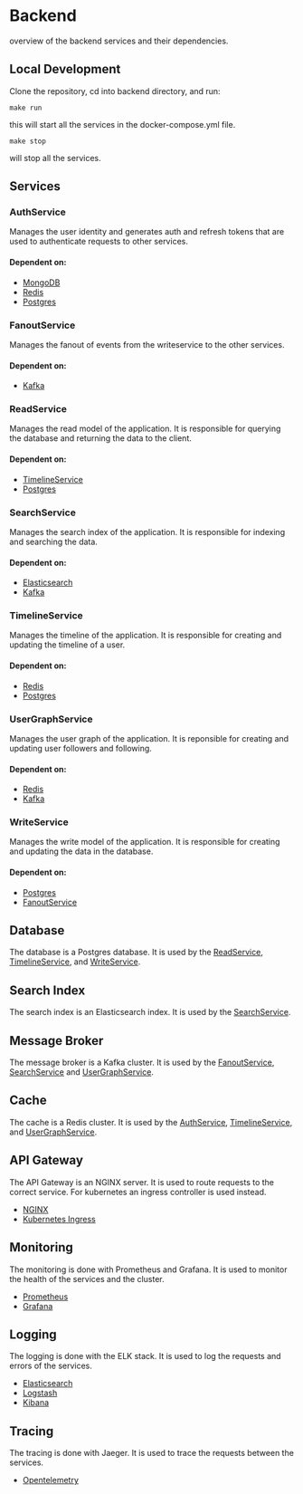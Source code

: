 # Backend

overview of the backend services and their dependencies.

## Local Development
Clone the repository, cd into backend directory, and run:
```
make run
```
this will start all the services in the docker-compose.yml file.

```
make stop
```
will stop all the services.

## Services

### AuthService
Manages the user identity and generates auth and refresh tokens that are used to authenticate requests to other services.

#### Dependent on:
- [MongoDB](https://www.mongodb.com/)
- [Redis](https://redis.io/)
- [Postgres](https://www.postgresql.org/)

### FanoutService
Manages the fanout of events from the writeservice to the other services.

#### Dependent on:
- [Kafka](https://kafka.apache.org/)

### ReadService
Manages the read model of the application. It is responsible for querying the database and returning the data to the client.

#### Dependent on:
- [TimelineService](#timelineservice)
- [Postgres](https://www.postgresql.org/)

### SearchService
Manages the search index of the application. It is responsible for indexing and searching the data.

#### Dependent on:
- [Elasticsearch](https://www.elastic.co/)
- [Kafka](https://kafka.apache.org/)

### TimelineService
Manages the timeline of the application. It is responsible for creating and updating the timeline of a user.

#### Dependent on:
- [Redis](https://redis.io/)
- [Postgres](https://www.postgresql.org/)

### UserGraphService
Manages the user graph of the application. It is reponsible for creating and updating user followers and following.

#### Dependent on:
- [Redis](https://redis.io/)
- [Kafka](https://kafka.apache.org/)

### WriteService
Manages the write model of the application. It is responsible for creating and updating the data in the database.

#### Dependent on:
- [Postgres](https://www.postgresql.org/)
- [FanoutService](#fanoutservice)

## Database
The database is a Postgres database. It is used by the [ReadService](#readservice), [TimelineService](#timelineservice), and [WriteService](#writeservice).

## Search Index
The search index is an Elasticsearch index. It is used by the [SearchService](#searchservice).

## Message Broker
The message broker is a Kafka cluster. It is used by the [FanoutService](#fanoutservice), [SearchService](#searchservice) and [UserGraphService](#usergraphservice).

## Cache
The cache is a Redis cluster. It is used by the [AuthService](#authservice), [TimelineService](#timelineservice), and [UserGraphService](#usergraphservice).

## API Gateway
The API Gateway is an NGINX server. It is used to route requests to the correct service. For kubernetes an ingress controller is used instead.
- [NGINX](https://www.nginx.com/)
- [Kubernetes Ingress](https://kubernetes.io/docs/concepts/services-networking/ingress/)

## Monitoring
The monitoring is done with Prometheus and Grafana. It is used to monitor the health of the services and the cluster.
- [Prometheus](https://prometheus.io/)
- [Grafana](https://grafana.com/)

## Logging
The logging is done with the ELK stack. It is used to log the requests and errors of the services.
- [Elasticsearch](https://www.elastic.co/)
- [Logstash](https://www.elastic.co/logstash)
- [Kibana](https://www.elastic.co/kibana)

## Tracing
The tracing is done with Jaeger. It is used to trace the requests between the services.
- [Opentelemetry](https://opentelemetry.io/)